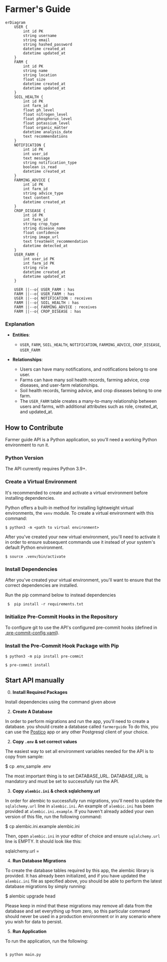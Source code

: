 # Farmer's Guide

```mermaid
erDiagram
    USER {
        int id PK
        string username
        string email
        string hashed_password
        datetime created_at
        datetime updated_at
    }
    FARM {
        int id PK
        string name
        string location
        float size
        datetime created_at
        datetime updated_at
    }
    SOIL_HEALTH {
        int id PK
        int farm_id
        float ph_level
        float nitrogen_level
        float phosphorus_level
        float potassium_level
        float organic_matter
        datetime analysis_date
        text recommendations
    }
    NOTIFICATION {
        int id PK
        int user_id
        text message
        string notification_type
        boolean is_read
        datetime created_at
    }
    FARMING_ADVICE {
        int id PK
        int farm_id
        string advice_type
        text content
        datetime created_at
    }
    CROP_DISEASE {
        int id PK
        int farm_id
        string crop_type
        string disease_name
        float confidence
        string image_url
        text treatment_recommendation
        datetime detected_at
    }
    USER_FARM {
        int user_id PK
        int farm_id PK
        string role
        datetime created_at
        datetime updated_at
    }

    USER ||--o{ USER_FARM : has
    FARM ||--o{ USER_FARM : has
    USER ||--o{ NOTIFICATION : receives
    FARM ||--o{ SOIL_HEALTH : has
    FARM ||--o{ FARMING_ADVICE : receives
    FARM ||--o{ CROP_DISEASE : has

```

### Explanation
- **Entities**:
  - `USER`, `FARM`, `SOIL_HEALTH`, `NOTIFICATION`, `FARMING_ADVICE`, `CROP_DISEASE`, `USER_FARM`
  
- **Relationships**:
  - Users can have many notifications, and notifications belong to one user.
  - Farms can have many soil health records, farming advice, crop diseases, and user-farm relationships.
  - Soil health records, farming advice, and crop diseases belong to one farm.
  - The `USER_FARM` table creates a many-to-many relationship between users and farms, with additional attributes such as role, created_at, and updated_at.


## How to Contribute

Farmer guide API is a Python application, so you'll need a working Python environment to run it.

### Python Version

The API currently requires Python 3.9+.

### Create a Virtual Environment
It's recommended to create and activate a virtual environment before installing dependencies.

Python offers a built-in method for installing lightweight virtual environments, the `venv` module. To create a virtual environment with this command:

```shell
$ python3 -m <path to virtual environment>
```

After you've created your new virtual environment, you'll need to activate it in order to ensure subsequent commands use it instead of your system's default Python environment.

```shell
$ source .venv/bin/activate
```
### Install Dependencies
After you've created your virtual environment, you'll want to ensure that the correct dependencies are installed.

Run the pip command below to instead dependencies

```shell
 $  pip install -r requirements.txt
```
### Initialize Pre-Commit Hooks in the Repository

To configure git to use the API's configured pre-commit hooks (defined in [.pre-commit-config.yaml](.pre-commit-config.yaml)).

### Install the Pre-Commit Hook Package with Pip

```shell
$ python3 -m pip install pre-commit

$ pre-commit install
```
## Start API manually


0. **Install Required Packages**

Install dependencies using the command given above

2. **Create A Database**

In order to perform migrations and run the app, you'll need to create a database.
you should create a database called `farmerguide`
To do this, you can use the [Postico](https://eggerapps.at/postico/) app or any other Postgresql client of your choice.

2. **Copy `.env` & set correct values**

The easiest way to set all environment variables needed for the API is to copy from sample:

$ cp .env_sample .env

The most important thing is to set DATABASE_URL. DATABASE_URL is mandatory and must be set to successfully run the API.

3. **Copy `alembic.ini` & check sqlalchemy.url**

In order for alembic to successfully run migrations, you'll need to update the `sqlalchemy.url` line in `alembic.ini`. An example of `alembic.ini` has been provided at `alembic.ini.example`. If you haven't already added your own version of this file, run the following command:

$ cp alembic.ini.example alembic.ini


Then, open `alembic.ini` in your editor of choice and ensure `sqlalchemy.url` line is EMPTY. It should look like this:


sqlalchemy.url =


4. **Run Database Migrations**

To create the database tables required by this app, the alembic library is provided. It has already been initialized, and if you have updated the `alembic.ini` file as specified above, you should be able to perform the latest database migrations by simply running:


$ alembic upgrade head


Please keep in mind that these migrations may remove all data from the database and set everything up from zero, so this particular command should never be used in a production environment or in any scenario where you wish for data to persist.

5. **Run Application**

To run the application, run the following:

```shell

$ python main.py
```